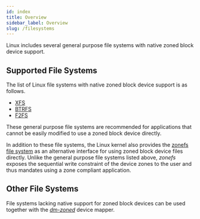 ```yaml
---
id: index
title: Overview
sidebar_label: Overview
slug: /filesystems
---
```


Linux includes several general purpose file systems with native zoned block
device support.

## Supported File Systems

The list of Linux file systems with native zoned block device support is as
follows.

* [XFS](/docs/filesystems/xfs)
* [BTRFS](/docs/filesystems/btrfs)
* [F2FS](/docs/filesystems/f2fs)

These general purpose file systems are recommended for applications that cannot
be easily modified to use a zoned block device directly.

In addition to these file systems, the Linux kernel also provides the
[zonefs file system](/docs/filesystems/zonefs) as an alternative interface for
using zoned block device files directly. Unlike the general purpose file systems
listed above, *zonefs* exposes the sequential write constraint of the device
zones to the user and thus mandates using a zone compliant application.

## Other File Systems

File systems lacking native support for zoned block devices can be used
together with the [*dm-zoned*](/docs/device-mapper/dm-zoned) device mapper.
